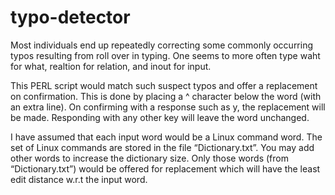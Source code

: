 # typo-detector
Most individuals end up repeatedly correcting some commonly occurring 
typos resulting from roll over in typing. One seems to more often type 
waht for what, realtion for relation, and inout for input. 

This PERL script would match such suspect typos and offer a replacement on 
confirmation. This is done by placing a ^ character below the 
word (with an extra line). On confirming with a response such as y, the 
replacement will be made. Responding with any other key will leave the 
word unchanged.

I have assumed that each input word would be a Linux command word.
The set of Linux commands are stored in the file “Dictionary.txt”.
You may add other words to increase the dictionary size.
Only those words (from “Dictionary.txt”) would be offered for replacement which will have the 
least edit distance w.r.t the input word.
